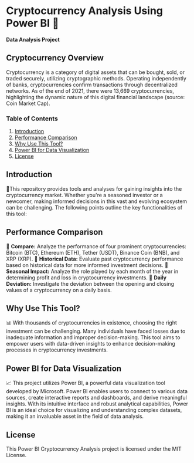 # Cryptocurrency Analysis Using Power BI 🌟
**Data Analysis Project**

## Cryptocurrency Overview
Cryptocurrency is a category of digital assets that can be bought, sold, or traded securely, utilizing cryptographic methods. Operating independently of banks, cryptocurrencies confirm transactions through decentralized networks. As of the end of 2021, there were 13,669 cryptocurrencies, highlighting the dynamic nature of this digital financial landscape (source: Coin Market Cap).

### Table of Contents
1. [Introduction](#introduction)
2. [Performance Comparison](#performance-comparison)
3. [Why Use This Tool?](#why-use-this-tool)
4. [Power BI for Data Visualization](#power-bi-for-data-visualization)
5. [License](#license)

   
## Introduction
📍This repository provides tools and analyses for gaining insights into the cryptocurrency market. Whether you're a seasoned investor or a newcomer, making informed decisions in this vast and evolving ecosystem can be challenging. The following points outline the key functionalities of this tool:

## Performance Comparison 
 🚀 **Compare:** Analyze the performance of four prominent cryptocurrencies: Bitcoin (BTC), Ethereum (ETH), Tether (USDT), Binance Coin (BNB), and XRP (XRP).
 🚀 **Historical Data:** Evaluate past cryptocurrency performance based on historical data for more informed investment decisions.
 🚀 **Seasonal Impact:** Analyze the role played by each month of the year in determining profit and loss in cryptocurrency investments.
 🚀 **Daily Deviation:** Investigate the deviation between the opening and closing values of a cryptocurrency on a daily basis.

## Why Use This Tool? 
📊 With thousands of cryptocurrencies in existence, choosing the right investment can be challenging. Many individuals have faced losses due to inadequate information and improper decision-making. This tool aims to empower users with data-driven insights to enhance decision-making processes in cryptocurrency investments.

## Power BI for Data Visualization 
📈 This project utilizes Power BI, a powerful data visualization tool developed by Microsoft. Power BI enables users to connect to various data sources, create interactive reports and dashboards, and derive meaningful insights. With its intuitive interface and robust analytical capabilities, Power BI is an ideal choice for visualizing and understanding complex datasets, making it an invaluable asset in the field of data analysis.

## License
This Power BI Cryptocurrency Analysis project is licensed under the MIT License.
